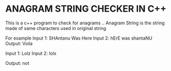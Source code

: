 ANAGRAM STRING CHECKER IN C++
===========================

This is a c++ program to check for anagrams .. Anagram String is the string made of same
characters used in original string 

For example
Input 1: SHAntanu Was Here
Input 2: hErE was shantaNU
Output:
Voila

Input 1: Lolz
Input 2: lolx

Output:
not
